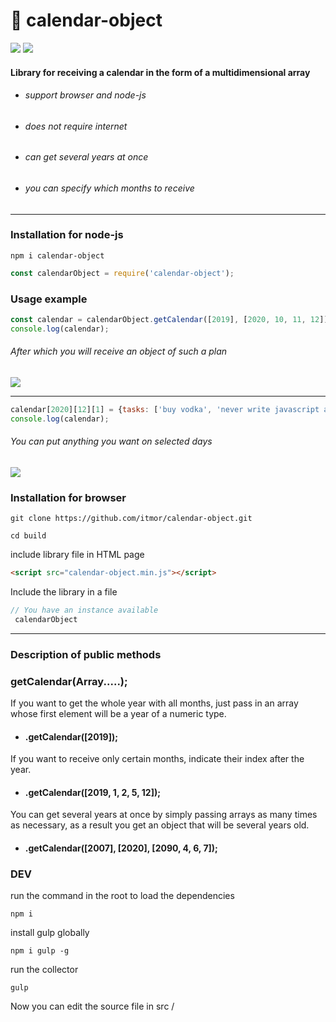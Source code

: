 # 📆 calendar-object 
![](https://img.shields.io/badge/licence-MIT-ff69b4) ![](https://img.shields.io/badge/version-v1.0-red)
#### Library for receiving a calendar in the form of a multidimensional array

  - ######  support browser and node-js
  - ######   does not require internet
  - ######  can get several years at once
  - ######   you can specify which months to receive
******
### Installation for node-js
```
npm i calendar-object
```

```Javascript
const calendarObject = require('calendar-object');
```
### Usage example
```javascript
const calendar = calendarObject.getCalendar([2019], [2020, 10, 11, 12]);
console.log(calendar);
```
###### After which you will receive an object of such a plan
![](https://i.ibb.co/YTPb7Fq/image.png)
******
```javascript
calendar[2020][12][1] = {tasks: ['buy vodka', 'never write javascript again']}
console.log(calendar);
```
###### You can put anything you want on selected days
![](https://i.ibb.co/wNwSk8m/22.png)
### Installation for browser
```
git clone https://github.com/itmor/calendar-object.git
```
```
cd build
```
include library file in HTML page
```HTML
<script src="calendar-object.min.js"></script>
```
Include the library in a file
```Javascript
// You have an instance available
 calendarObject
```
******
### Description of public methods
### getCalendar(Array<Number>.....);
If you want to get the whole year with all months, just pass in an array whose first element will be a year of a numeric type.
- #### .getCalendar([2019]);

If you want to receive only certain months, indicate their index after the year.
- #### .getCalendar([2019, 1, 2, 5, 12]);


You can get several years at once by simply passing arrays as many times as necessary, as a result you get an object that will be several years old.
- #### .getCalendar([2007], [2020], [2090, 4, 6, 7]);

### DEV
run the command in the root to load the dependencies
```
npm i 
```

install gulp globally
```
npm i gulp -g
```
run the collector
```
gulp
```
Now you can edit the source file in src /
